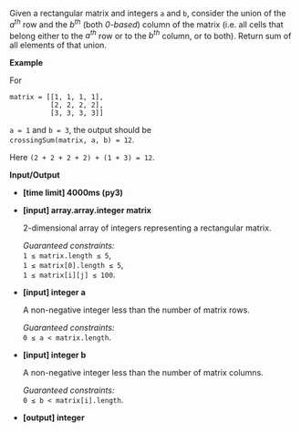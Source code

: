 <div class="markdown"><p>Given a rectangular matrix and integers <code>a</code> and <code>b</code>, consider the union of the <em>a<sup>th</sup></em> row and the <em>b<sup>th</sup></em> (both <em>0-based</em>) column of the matrix (i.e. all cells that belong either to the <em>a<sup>th</sup></em> row or to the <em>b<sup>th</sup></em> column, or to both). Return sum of all elements of that union.</p>
<p><strong>Example</strong></p>
<p>For</p>
<pre><code>matrix = [[1, 1, 1, 1], 
          [2, 2, 2, 2], 
          [3, 3, 3, 3]]
</code></pre>
<p><code>a = 1</code> and <code>b = 3</code>, the output should be<br>
<code>crossingSum(matrix, a, b) = 12</code>.</p>
<p>Here <code>(2 + 2 + 2 + 2) + (1 + 3) = 12</code>.</p>
<p><strong>Input/Output</strong></p>
<ul>
<li><strong>[time limit] 4000ms (py3)</strong></li>
</ul>
<ul>
<li>
<p><strong>[input] array.array.integer matrix</strong></p>
<p>2-dimensional array of integers representing a rectangular matrix.</p>
<p><em>Guaranteed constraints:</em><br>
<code>1 ≤ matrix.length ≤ 5</code>,<br>
<code>1 ≤ matrix[0].length ≤ 5</code>,<br>
<code>1 ≤ matrix[i][j] ≤ 100</code>.</p>
</li>
<li>
<p><strong>[input] integer a</strong></p>
<p>A non-negative integer less than the number of matrix rows.</p>
<p><em>Guaranteed constraints:</em><br>
<code>0 ≤ a &lt; matrix.length</code>.</p>
</li>
<li>
<p><strong>[input] integer b</strong></p>
<p>A non-negative integer less than the number of matrix columns.</p>
<p><em>Guaranteed constraints:</em><br>
<code>0 ≤ b &lt; matrix[i].length</code>.</p>
</li>
<li>
<p><strong>[output] integer</strong></p>
</li>
</ul>
</div>
